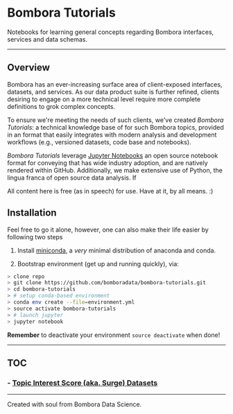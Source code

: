 # Bombora Tutorials

Notebooks for learning general concepts regarding Bombora interfaces, services and data schemas.

---
## Overview

Bombora has an ever-increasing surface area of client-exposed interfaces, datasets, and services. As our data product suite is further refined, clients desiring to engage on a more technical level require more complete definitions to grok complex concepts.

To ensure we're meeting the needs of such clients, we've created *Bombora Tutorials*: a technical knowledge base of for such Bombora topics, provided in an format that easily integrates with modern analysis and development workflows (e.g., versioned datasets, code base and notebooks).

*Bombora Tutorials* leverage [Jupyter Notebooks](http://jupyter.org/) an open source notebook format for conveying that has wide industry adoption, and are natively rendered within GitHub. Additionally, we make extensive use of Python, the lingua franca of open source data analysis. If 

All content here is free (as in speech) for use. Have at it, by all means. :)

## Installation

Feel free to go it alone, however, one can also make their life easier by following two steps

1. Install [miniconda](http://conda.pydata.org/miniconda.html), a *very* minimal distribution of anaconda and conda.

2. Bootstrap environment (get up and running quickly), via:

```bash
> clone repo
> git clone https://github.com/bomboradata/bombora-tutorials.git
> cd bombora-tutorials
> # setup conda-based environment
> conda env create --file=environment.yml
> source activate bombora-tutorials
> # launch jupyter
> jupyter notebook
```

**Remember** to deactivate your environment `source deactivate` when done!

----

## TOC

### - [Topic Interest Score (aka. Surge) Datasets](https://github.com/bomboradata/bombora-tutorials/blob/master/notebooks/topic-interest-score/topic-interest-result-data-schema.ipynb)

---

Created with soul from Bombora Data Science.
